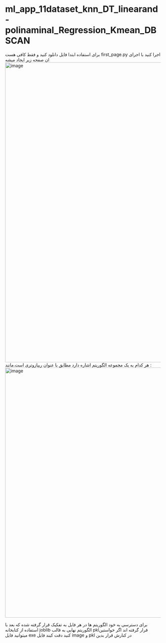 # ml_app_11dataset_knn_DT_linearand-polinaminal_Regression_Kmean_DBSCAN
برای استفاده ابتدا فایل دانلود کنید و فقط کافی هست  first_page.py اجرا کنید 
با اجرای ان صفحه زیر ایجاد میشه 
<img width="1919" height="968" alt="image" src="https://github.com/user-attachments/assets/d8e44fba-6201-4610-bf53-8eedf5aaa80a" />
هر کدام به یک مجموعه الگوریتم اشاره دارد مطابق با عنوان ریپازوتری است.مانند :
<img width="1130" height="807" alt="image" src="https://github.com/user-attachments/assets/20cf9269-79d7-40a9-9722-0c5a1d367953" />

برای دسترسی به خود الگوریتم ها در هر فایل به تفکیک قرار گرفته شده که بعد با استفاده از کتابخانه joblib الگوریتم نهایی به قالب pklقرار گرفته اند
اگر خواستین میتوانید فایل exe کنید دقت کیند فایل image و pkl در کنارش قرار بدین
